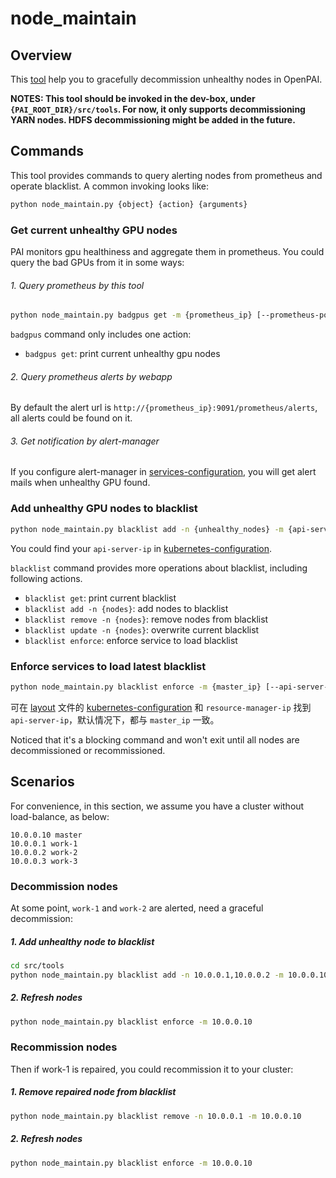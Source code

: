 # node_maintain

## Overview

This [tool](../../src/tools/node_maintain.py) help you to gracefully decommission unhealthy nodes in OpenPAI.

**NOTES: This tool should be invoked in the dev-box, under `{PAI_ROOT_DIR}/src/tools`. For now, it only supports decommissioning YARN nodes. HDFS decommissioning might be added in the future.**

## Commands

This tool provides commands to query alerting nodes from prometheus and operate blacklist. A common invoking looks like:

```bash
python node_maintain.py {object} {action} {arguments}
```

### Get current unhealthy GPU nodes

PAI monitors gpu healthiness and aggregate them in prometheus. You could query the bad GPUs from it in some ways:

###### 1. Query prometheus by this tool

```bash
python node_maintain.py badgpus get -m {prometheus_ip} [--prometheus-port {prometheus-port}]
```

`badgpus` command only includes one action:

* `badgpus get`: print current unhealthy gpu nodes

###### 2. Query prometheus alerts by webapp

By default the alert url is `http://{prometheus_ip}:9091/prometheus/alerts`, all alerts could be found on it.

###### 3. Get notification by alert-manager

If you configure alert-manager in [services-configuration](../../examples/cluster-configuration/services-configuration.yaml), you will get alert mails when unhealthy GPU found.

### Add unhealthy GPU nodes to blacklist

```bash
python node_maintain.py blacklist add -n {unhealthy_nodes} -m {api-server-ip}
```

You could find your `api-server-ip` in [kubernetes-configuration](../../examples/cluster-configuration/kubernetes-configuration.yaml).

`blacklist` command provides more operations about blacklist, including following actions.

* `blacklist get`: print current blacklist
* `blacklist add -n {nodes}`: add nodes to blacklist
* `blacklist remove -n {nodes}`: remove nodes from blacklist
* `blacklist update -n {nodes}`: overwrite current blacklist
* `blacklist enforce`: enforce service to load blacklist

### Enforce services to load latest blacklist

```bash
python node_maintain.py blacklist enforce -m {master_ip} [--api-server-ip api-server-ip] [--resource-manager-ip resource-manager-ip]
```

可在 [layout](../../../examples/cluster-configuration/layout.yaml) 文件的 [kubernetes-configuration](../../../examples/cluster-configuration/kubernetes-configuration.yaml) 和 `resource-manager-ip` 找到 `api-server-ip`，默认情况下，都与 `master_ip` 一致。

Noticed that it's a blocking command and won't exit until all nodes are decommissioned or recommissioned.

## Scenarios

For convenience, in this section, we assume you have a cluster without load-balance, as below:

    10.0.0.10 master
    10.0.0.1 work-1
    10.0.0.2 work-2
    10.0.0.3 work-3
    

### Decommission nodes

At some point, `work-1` and `work-2` are alerted, need a graceful decommission:

##### 1. Add unhealthy node to blacklist

```bash
cd src/tools
python node_maintain.py blacklist add -n 10.0.0.1,10.0.0.2 -m 10.0.0.10 
```

##### 2. Refresh nodes

```bash
python node_maintain.py blacklist enforce -m 10.0.0.10
```

### Recommission nodes

Then if work-1 is repaired, you could recommission it to your cluster:

##### 1. Remove repaired node from blacklist

```bash
python node_maintain.py blacklist remove -n 10.0.0.1 -m 10.0.0.10 
```

##### 2. Refresh nodes

```bash
python node_maintain.py blacklist enforce -m 10.0.0.10
```